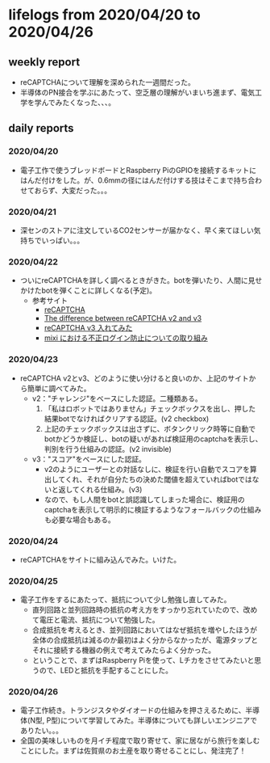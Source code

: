 # lifelogs from 2020/04/20 to 2020/04/26

## weekly report

* reCAPTCHAについて理解を深められた一週間だった。
* 半導体のPN接合を学ぶにあたって、空乏層の理解がいまいち進まず、電気工学を学んでみたくなった、、、。

## daily reports

### 2020/04/20

* 電子工作で使うブレッドボードとRaspberry PiのGPIOを接続するキットにはんだ付けをした。が、0.6mmの径にはんだ付けする技はそこまで持ち合わせておらず、大変だった。。。

### 2020/04/21

* 深センのストアに注文しているCO2センサーが届かなく、早く来てほしい気持ちでいっぱい。。。

### 2020/04/22

* ついにreCAPTCHAを詳しく調べるときがきた。botを弾いたり、人間に見せかけたbotを弾くことに詳しくなる(予定)。
  * 参考サイト
    * [reCAPTCHA](https://developers.google.com/recaptcha/intro)
    * [The difference between reCAPTCHA v2 and v3](https://www.scorpiones.io/articles/the-difference-between-recaptcha-v2-and-v3)
    * [reCAPTCHA v3 入れてみた](https://www.techscore.com/blog/2018/12/06/recaptcha-v3/)
    * [mixi における不正ログイン防止についての取り組み](https://sns.mixi.co.jp/blog/20190318-1.html)

### 2020/04/23

* reCAPTCHA v2とv3、どのように使い分けると良いのか、上記のサイトから簡単に調べてみた。
  * v2："チャレンジ"をベースにした認証。二種類ある。
    1. 「私はロボットではありません」チェックボックスを出し、押した結果botでなければクリアする認証。(v2 checkbox)
    1. 上記のチェックボックスは出さずに、ボタンクリック時等に自動でbotかどうか検証し、botの疑いがあれば検証用のcaptchaを表示し、判別を行う仕組みの認証。(v2 invisible)
  * v3："スコア"をベースにした認証。
    * v2のようにユーザーとの対話なしに、検証を行い自動でスコアを算出してくれ、それが自分たちの決めた閾値を超えていればbotではないと返してくれる仕組み。(v3)
    * なので、もし人間をbotと誤認識してしまった場合に、検証用のcaptchaを表示して明示的に検証するようなフォールバックの仕組みも必要な場合もある。

### 2020/04/24

* reCAPTCHAをサイトに組み込んでみた。いけた。

### 2020/04/25

* 電子工作をするにあたって、抵抗について少し勉強し直してみた。
  * 直列回路と並列回路時の抵抗の考え方をすっかり忘れていたので、改めて電圧と電流、抵抗について勉強した。
  * 合成抵抗を考えるとき、並列回路においてはなぜ抵抗を増やしたほうが全体の合成抵抗は減るのか最初はよく分からなかったが、電源タップとそれに接続する機器の例えで考えてみたらよく分かった。
  * ということで、まずはRaspberry Piを使って、Lチカをさせてみたいと思うので、LEDと抵抗を手配することにした。

### 2020/04/26

* 電子工作続き。トランジスタやダイオードの仕組みを押さえるために、半導体(N型, P型)について学習してみた。半導体についても詳しいエンジニアでありたい。。。
* 全国の美味しいものを月イチ程度で取り寄せて、家に居ながら旅行を楽しむことにした。まずは佐賀県のお土産を取り寄せることにし、発注完了！
